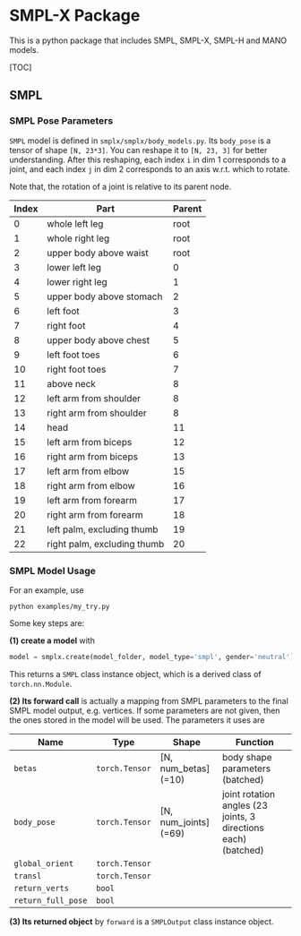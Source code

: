# SMPL-X Package

This is a python package that includes SMPL, SMPL-X, SMPL-H and MANO models.

[TOC]

## SMPL

### SMPL Pose Parameters

`SMPL` model is defined in `smplx/smplx/body_models.py`. Its `body_pose` is a tensor of shape `[N, 23*3]`. You can reshape it to `[N, 23, 3]` for better understanding. After this reshaping, each index `i` in dim 1 corresponds to a joint, and each index `j` in dim 2 corresponds to an axis w.r.t. which to rotate.

Note that, the rotation of a joint is relative to its parent node.

| Index | Part                        | Parent |
| ----- | --------------------------- | ------ |
| 0     | whole left leg              | root   |
| 1     | whole right leg             | root   |
| 2     | upper body above waist      | root   |
| 3     | lower left leg              | 0      |
| 4     | lower right leg             | 1      |
| 5     | upper body above stomach    | 2      |
| 6     | left foot                   | 3      |
| 7     | right foot                  | 4      |
| 8     | upper body above chest      | 5      |
| 9     | left foot toes              | 6      |
| 10    | right foot toes             | 7      |
| 11    | above neck                  | 8      |
| 12    | left arm from shoulder      | 8      |
| 13    | right arm from shoulder     | 8      |
| 14    | head                        | 11     |
| 15    | left arm from biceps        | 12     |
| 16    | right arm from biceps       | 13     |
| 17    | left arm from elbow         | 15     |
| 18    | right arm from elbow        | 16     |
| 19    | left arm from forearm       | 17     |
| 20    | right arm from forearm      | 18     |
| 21    | left palm, excluding thumb  | 19     |
| 22    | right palm, excluding thumb | 20     |

### SMPL Model Usage

For an example, use

```shell
python examples/my_try.py
```

Some key steps are:

__(1) create a model__ with

```python
model = smplx.create(model_folder, model_type='smpl', gender='neutral')
```

This returns a `SMPL` class instance object, which is a derived class of `torch.nn.Module`.

__(2) Its forward call__ is actually a mapping from SMPL parameters to the final SMPL model output, e.g. vertices. If some parameters are not given, then the ones stored in the model will be used. The parameters it uses are

| Name               | Type           | Shape                 | Function                                                     |
| ------------------ | -------------- | --------------------- | ------------------------------------------------------------ |
| `betas`            | `torch.Tensor` | [N, num_betas] (=10)  | body shape parameters (batched)                              |
| `body_pose`        | `torch.Tensor` | [N, num_joints] (=69) | joint rotation angles (23 joints, 3 directions each) (batched) |
| `global_orient`    | `torch.Tensor` |                       |                                                              |
| `transl`           | `torch.Tensor` |                       |                                                              |
| `return_verts`     | `bool`         |                       |                                                              |
| `return_full_pose` | `bool`         |                       |                                                              |

__(3) Its returned object__ by `forward` is a `SMPLOutput` class instance object.
